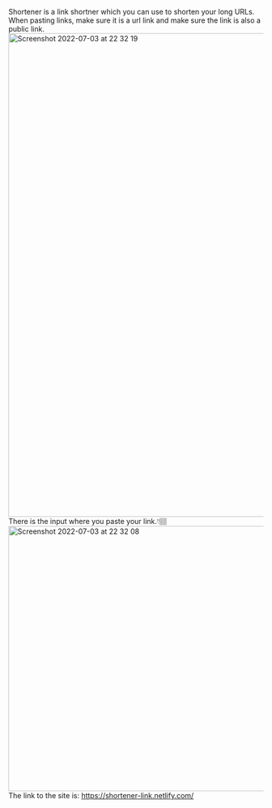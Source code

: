 Shortener is a link shortner which you can use to shorten your long URLs. When pasting links, make sure it is a url link and make sure the link is also a public link.
<img width="954" alt="Screenshot 2022-07-03 at 22 32 19" src="https://user-images.githubusercontent.com/72390202/177058038-806a1209-3aae-42bf-b9fe-dd58d425b047.png">
There is the input where you paste your link.👇🏽<img width="523" alt="Screenshot 2022-07-03 at 22 32 08" src="https://user-images.githubusercontent.com/72390202/177058056-1a9197d6-e943-427a-be06-aaefb53a959a.png">
The link to the site is: https://shortener-link.netlify.com/
